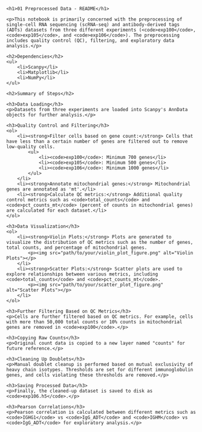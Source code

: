 <!DOCTYPE html>
<html>
<head>
    <title>01 Preprocessed Data - README</title>
</head>
<body>
    
    <h1>01 Preprocessed Data - README</h1>

    <p>This notebook is primarily concerned with the preprocessing of single-cell RNA sequencing (scRNA-seq) and antibody-derived tags (ADTs) datasets from three different experiments (<code>exp100</code>, <code>exp105</code>, and <code>exp106</code>). The preprocessing includes quality control (QC), filtering, and exploratory data analysis.</p>

    <h2>Dependencies</h2>
    <ul>
        <li>Scanpy</li>
        <li>Matplotlib</li>
        <li>NumPy</li>
    </ul>

    <h2>Summary of Steps</h2>

    <h3>Data Loading</h3>
    <p>Datasets from three experiments are loaded into Scanpy's AnnData objects for further analysis.</p>

    <h3>Quality Control and Filtering</h3>
    <ol>
        <li><strong>Filter cells based on gene count:</strong> Cells that have less than a certain number of genes are filtered out to remove low-quality cells.
            <ul>
                <li><code>exp100</code>: Minimum 700 genes</li>
                <li><code>exp105</code>: Minimum 500 genes</li>
                <li><code>exp106</code>: Minimum 1000 genes</li>
            </ul>
        </li>
        <li><strong>Annotate mitochondrial genes:</strong> Mitochondrial genes are annotated as 'mt'.</li>
        <li><strong>Calculate QC metrics:</strong> Additional quality control metrics such as <code>total_counts</code> and <code>pct_counts_mt</code> (percent of counts in mitochondrial genes) are calculated for each dataset.</li>
    </ol>

    <h3>Data Visualization</h3>
    <ol>
        <li><strong>Violin Plots:</strong> Plots are generated to visualize the distribution of QC metrics such as the number of genes, total counts, and percentage of mitochondrial genes.
            <p><img src="path/to/your/violin_plot_figure.png" alt="Violin Plots"></p>
        </li>
        <li><strong>Scatter Plots:</strong> Scatter plots are used to explore relationships between various metrics, including <code>total_counts</code> and <code>pct_counts_mt</code>.
            <p><img src="path/to/your/scatter_plot_figure.png" alt="Scatter Plots"></p>
        </li>
    </ol>

    <h3>Further Filtering Based on QC Metrics</h3>
    <p>Cells are further filtered based on QC metrics. For example, cells with more than 50,000 total counts or 10% counts in mitochondrial genes are removed in <code>exp100</code>.</p>

    <h3>Copying Raw Counts</h3>
    <p>Original count data is copied to a new layer named "counts" for future reference.</p>

    <h3>Cleaning Up Doublets</h3>
    <p>Manual doublet cleanup is performed based on mutual exclusivity of heavy chain isotypes. Thresholds are set for different immunoglobulin genes, and cells violating these thresholds are removed.</p>

    <h3>Saving Processed Data</h3>
    <p>Finally, the cleaned-up dataset is saved to disk as <code>exp106.h5</code>.</p>

    <h3>Pearson Correlations</h3>
    <p>Pearson correlation is calculated between different metrics such as <code>IGHG1</code> vs <code>IgG_ADT</code> and <code>IGHM</code> vs <code>IgG_ADT</code> for exploratory analysis.</p>

</body>
</html>